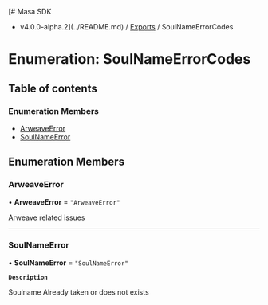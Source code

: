[# Masa SDK
 - v4.0.0-alpha.2](../README.md) / [Exports](../modules.md) / SoulNameErrorCodes

# Enumeration: SoulNameErrorCodes

## Table of contents

### Enumeration Members

- [ArweaveError](SoulNameErrorCodes.md#arweaveerror)
- [SoulNameError](SoulNameErrorCodes.md#soulnameerror)

## Enumeration Members

### ArweaveError

• **ArweaveError** = ``"ArweaveError"``

Arweave related issues

___

### SoulNameError

• **SoulNameError** = ``"SoulNameError"``

**`Description`**

Soulname Already taken or does not exists
